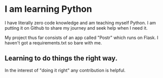 # I am learning Python

I have literally zero code knowledge and am teaching myself Python.
I am putting it on Github to share my journey and seek help when I need it.

My project thus far consists of an app called "Postr" which runs on Flask. I haven't got a requirements.txt so bare with me.

## Learning to do things the right way. 

In the interest of "doing it right" any contribution is helpful.
